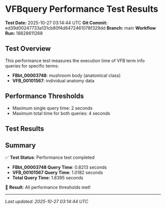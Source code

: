 # VFBquery Performance Test Results

**Test Date:** 2025-10-27 03:14:44 UTC
**Git Commit:** ed39d00247733a131cb80f4d6472461078f329dd
**Branch:** main
**Workflow Run:** 18828611268

## Test Overview

This performance test measures the execution time of VFB term info queries for specific terms:

- **FBbt_00003748**: mushroom body (anatomical class)
- **VFB_00101567**: individual anatomy data

## Performance Thresholds

- Maximum single query time: 2 seconds
- Maximum total time for both queries: 4 seconds

## Test Results



## Summary

✅ **Test Status**: Performance test completed

- **FBbt_00003748 Query Time**: 0.8213 seconds
- **VFB_00101567 Query Time**: 1.0182 seconds
- **Total Query Time**: 1.8395 seconds

🎉 **Result**: All performance thresholds met!

---
*Last updated: 2025-10-27 03:14:44 UTC*
